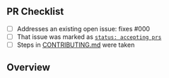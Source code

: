 <!-- 👋 Hi, thanks for sending a PR to ephrem! 💖.
Please fill out all fields below and make sure each item is true and [x] checked.
Otherwise we may not be able to review your PR. -->

## PR Checklist

- [ ] Addresses an existing open issue: fixes #000
- [ ] That issue was marked as [`status: accepting prs`](https://github.com/stevin-wilson/ephrem/issues?q=is%3Aopen+is%3Aissue+label%3A%22status%3A+accepting+prs%22)
- [ ] Steps in [CONTRIBUTING.md](https://github.com/stevin-wilson/ephrem/blob/main/.github/CONTRIBUTING.md) were taken

## Overview

<!-- Description of what is changed and how the code change does that. -->

